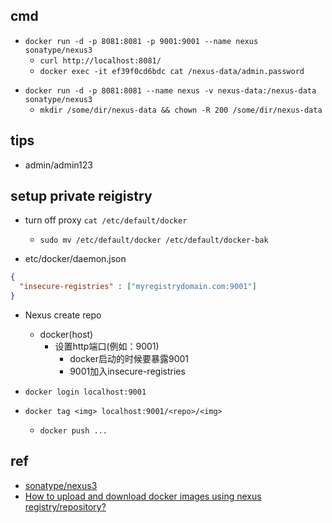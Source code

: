 

## cmd

+ `docker run -d -p 8081:8081 -p 9001:9001 --name nexus sonatype/nexus3`
    + `curl http://localhost:8081/`
    + `docker exec -it ef39f0cd6bdc cat /nexus-data/admin.password`

<!-- mount data -->
+ `docker run -d -p 8081:8081 --name nexus -v nexus-data:/nexus-data sonatype/nexus3`
    + `mkdir /some/dir/nexus-data && chown -R 200 /some/dir/nexus-data`



## tips
+ admin/admin123


## setup private reigistry

+ turn off proxy `cat /etc/default/docker`
    + `sudo mv /etc/default/docker /etc/default/docker-bak`

+ etc/docker/daemon.json
```json
{
  "insecure-registries" : ["myregistrydomain.com:9001"]
}
```

+ Nexus create repo
    + docker(host)
        + 设置http端口(例如：9001)
            + docker启动的时候要暴露9001
            + 9001加入insecure-registries

+ `docker login localhost:9001`
+ `docker tag <img> localhost:9001/<repo>/<img>`
    + `docker push ...`

## ref

+ [sonatype/nexus3](https://hub.docker.com/r/sonatype/nexus3/)
+ [How to upload and download docker images using nexus registry/repository?](https://www.devopsschool.com/blog/how-to-upload-and-download-docker-images-using-nexus-registry-repository/)